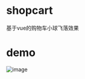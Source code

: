 # shopcart
基于vue的购物车小球飞落效果

# demo
![image](https://github.com/chenchu001/shopcart/blob/master/static/images/shopcart.png)
